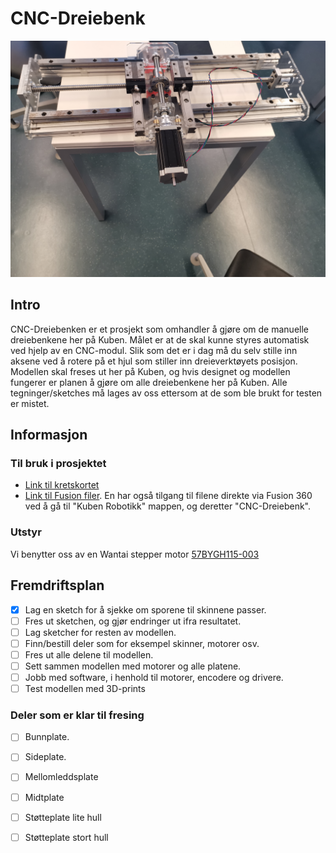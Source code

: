 # CNC-Dreiebenk
![CNC-modul](Images/CNC-dreiebenk.jpg)

## Intro
CNC-Dreiebenken er et prosjekt som omhandler å gjøre om de manuelle dreiebenkene her på Kuben. Målet er at de skal kunne styres automatisk ved hjelp av en CNC-modul. Slik som det er i dag må du selv stille inn aksene ved å rotere på et hjul som stiller inn dreieverktøyets posisjon. Modellen skal freses ut her på Kuben, og hvis designet og modellen fungerer er planen å gjøre om alle dreiebenkene her på Kuben. Alle tegninger/sketches må lages av oss ettersom at de som ble brukt for testen er mistet. 

## Informasjon 

### Til bruk i prosjektet
- [ Link til kretskortet](https://github.com/fellesverkstedet/fabricatable-machines/tree/master/hrbl-shield)
- [Link til Fusion filer](https://myhub.autodesk360.com/ue292b1bc/g/projects/20180331125409826/data/dXJuOmFkc2sud2lwcHJvZDpmcy5mb2xkZXI6Y28uOGo0R1hNYzBSb0sxbUhaX3FKQUFkdw). En har også tilgang til filene direkte via Fusion 360 ved å gå til "Kuben Robotikk" mappen, og deretter "CNC-Dreiebenk".
 
 ### Utstyr
 Vi benytter oss av en Wantai stepper motor [57BYGH115-003](http://www.wantmotor.com/product/57bygh.html)
 
 

## Fremdriftsplan

- [x] Lag en sketch for å sjekke om sporene til skinnene passer.
- [ ] Fres ut sketchen, og gjør endringer ut ifra resultatet. 
- [ ] Lag sketcher for resten av modellen.
- [ ] Finn/bestill deler som for eksempel skinner, motorer osv. 
- [ ] Fres ut alle delene til modellen. 
- [ ] Sett sammen modellen med motorer og alle platene.
- [ ] Jobb med software, i henhold til motorer, encodere og drivere. 
- [ ] Test modellen med 3D-prints

### Deler som er klar til fresing
- [ ] Bunnplate.
- [ ] Sideplate. 
- [ ] Mellomleddsplate
- [ ] Midtplate
- [ ] Støtteplate lite hull
- [ ] Støtteplate stort hull

